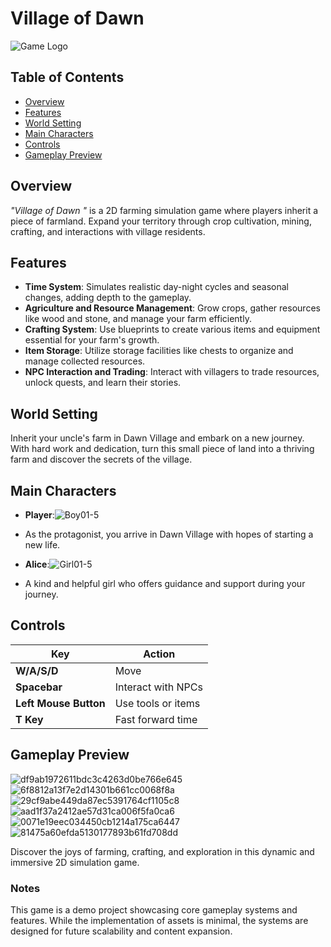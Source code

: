 # Village of Dawn  

![Game Logo](https://github.com/user-attachments/assets/98297031-82cc-4b5e-842a-bd7d052049e1)

## Table of Contents  
- [Overview](#overview)  
- [Features](#features)  
- [World Setting](#world-setting)  
- [Main Characters](#main-characters)  
- [Controls](#controls)  
- [Gameplay Preview](#gameplay-preview)  

## Overview  
*"Village of Dawn "* is a 2D farming simulation game where players inherit a piece of farmland. Expand your territory through crop cultivation, mining, crafting, and interactions with village residents.  

## Features  
- **Time System**: Simulates realistic day-night cycles and seasonal changes, adding depth to the gameplay.  
- **Agriculture and Resource Management**: Grow crops, gather resources like wood and stone, and manage your farm efficiently.  
- **Crafting System**: Use blueprints to create various items and equipment essential for your farm's growth.  
- **Item Storage**: Utilize storage facilities like chests to organize and manage collected resources.  
- **NPC Interaction and Trading**: Interact with villagers to trade resources, unlock quests, and learn their stories.  

## World Setting  
Inherit your uncle's farm in Dawn Village and embark on a new journey. With hard work and dedication, turn this small piece of land into a thriving farm and discover the secrets of the village.  

## Main Characters  
- **Player**:![Boy01-5](https://github.com/user-attachments/assets/594de52d-34d1-4a4a-9fe6-0b83c3d1bfc8)
- As the protagonist, you arrive in Dawn Village with hopes of starting a new life. 
 
- **Alice**:![Girl01-5](https://github.com/user-attachments/assets/dfcc404a-63ab-4e13-9899-dafa439febdb)
- A kind and helpful girl who offers guidance and support during your journey. 

## Controls  
| Key                  | Action                    |
|----------------------|---------------------------|
| **W/A/S/D**          | Move                     |
| **Spacebar**         | Interact with NPCs        |
| **Left Mouse Button**| Use tools or items        |
| **T Key**            | Fast forward time         |

## Gameplay Preview  
![df9ab1972611bdc3c4263d0be766e645](https://github.com/user-attachments/assets/b034927e-94fb-4848-9a90-20c334c28acd)
![6f8812a13f7e2d14301b661cc0068f8a](https://github.com/user-attachments/assets/95577878-dbd7-402e-a19b-9cbd13294f8a)
![29cf9abe449da87ec5391764cf1105c8](https://github.com/user-attachments/assets/a43cae8b-2771-4714-8de5-c3b9055ae647)
![aad1f37a2412ae57d31ca006f5fa0ca6](https://github.com/user-attachments/assets/e8524545-7585-43de-9e90-998408d419eb)
![0071e19eec034450cb1214a175ca6447](https://github.com/user-attachments/assets/bda5a725-c516-455b-a28a-2c03bce8ba8b)
![81475a60efda5130177893b61fd708dd](https://github.com/user-attachments/assets/56865a69-1eb8-46bd-b448-825492383370)


Discover the joys of farming, crafting, and exploration in this dynamic and immersive 2D simulation game.  

### Notes  
This game is a demo project showcasing core gameplay systems and features. While the implementation of assets is minimal, the systems are designed for future scalability and content expansion.  
